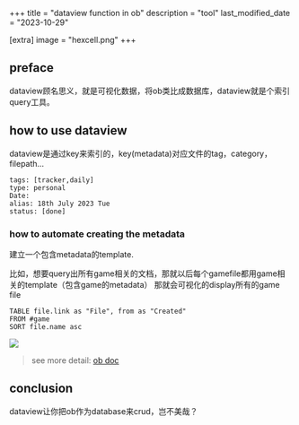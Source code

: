 +++
title = "dataview function in ob"
description = "tool"
last_modified_date = "2023-10-29"

[extra]
image = "hexcell.png"
+++

## preface

dataview顾名思义，就是可视化数据，将ob类比成数据库，dataview就是个索引query工具。

## how to use dataview

dataview是通过key来索引的，key(metadata)对应文件的tag，category，filepath...
<!-- ![](https://i.imgur.com/MFq7L6Y.png) -->
```
tags: [tracker,daily]
type: personal
Date:
alias: 18th July 2023 Tue
status: [done]
```

### how to automate creating the metadata

建立一个包含metadata的template.

比如，想要query出所有game相关的文档，那就以后每个gamefile都用game相关的template（包含game的metadata）
那就会可视化的display所有的game file
```dataview
TABLE file.link as "File", from as "Created"
FROM #game
SORT file.name asc 
```
![](https://i.imgur.com/iO9v8CJ.png)
> see more detail: [ob doc](https://blacksmithgu.github.io/obsidian-dataview/annotation/add-metadata/)

## conclusion

dataview让你把ob作为database来crud，岂不美哉？



